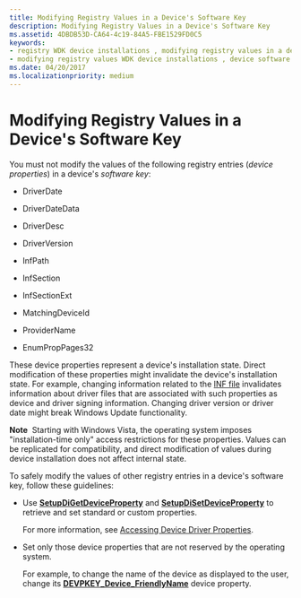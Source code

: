 ```yaml
---
title: Modifying Registry Values in a Device's Software Key
description: Modifying Registry Values in a Device's Software Key
ms.assetid: 4DBDB53D-CA64-4c19-84A5-FBE1529FD0C5
keywords:
- registry WDK device installations , modifying registry values in a device's software key
- modifying registry values WDK device installations , device software key
ms.date: 04/20/2017
ms.localizationpriority: medium
---
```


# Modifying Registry Values in a Device's Software Key


You must not modify the values of the following registry entries (*device properties*) in a device's *software key*:

-   DriverDate

-   DriverDateData

-   DriverDesc

-   DriverVersion

-   InfPath

-   InfSection

-   InfSectionExt

-   MatchingDeviceId

-   ProviderName

-   EnumPropPages32

These device properties represent a device's installation state. Direct modification of these properties might invalidate the device's installation state. For example, changing information related to the [INF file](overview-of-inf-files.md) invalidates information about driver files that are associated with such properties as device and driver signing information. Changing driver version or driver date might break Windows Update functionality.

**Note**  Starting with Windows Vista, the operating system imposes "installation-time only" access restrictions for these properties. Values can be replicated for compatibility, and direct modification of values during device installation does not affect internal state.

 

To safely modify the values of other registry entries in a device's software key, follow these guidelines:

-   Use [**SetupDiGetDeviceProperty**](https://msdn.microsoft.com/library/windows/hardware/ff551963) and [**SetupDiSetDeviceProperty**](https://msdn.microsoft.com/library/windows/hardware/ff552163) to retrieve and set standard or custom properties.

    For more information, see [Accessing Device Driver Properties](accessing-device-driver-properties.md).

-   Set only those device properties that are not reserved by the operating system.

    For example, to change the name of the device as displayed to the user, change its [**DEVPKEY_Device_FriendlyName**](https://msdn.microsoft.com/library/windows/hardware/ff542502) device property.

 

 





